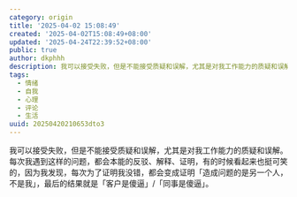 ```yaml
---
category: origin
title: '2025-04-02 15:08:49'
created: '2025-04-02T15:08:49+08:00'
updated: '2025-04-24T22:39:52+08:00'
public: true
author: dkphhh
description: 我可以接受失败，但是不能接受质疑和误解，尤其是对我工作能力的质疑和误解。每次我遇到这样的问题……
tags:
  - 情绪
  - 自我
  - 心理
  - 评论
  - 生活
uuid: 20250420210653dto3
---
```


我可以接受失败，但是不能接受质疑和误解，尤其是对我工作能力的质疑和误解。每次我遇到这样的问题，都会本能的反驳、解释、证明，有的时候看起来也挺可笑的，因为我发现，每次为了证明我没错，都会变成证明「造成问题的是另一个人，不是我」，最后的结果就是「客户是傻逼」/「同事是傻逼」。
